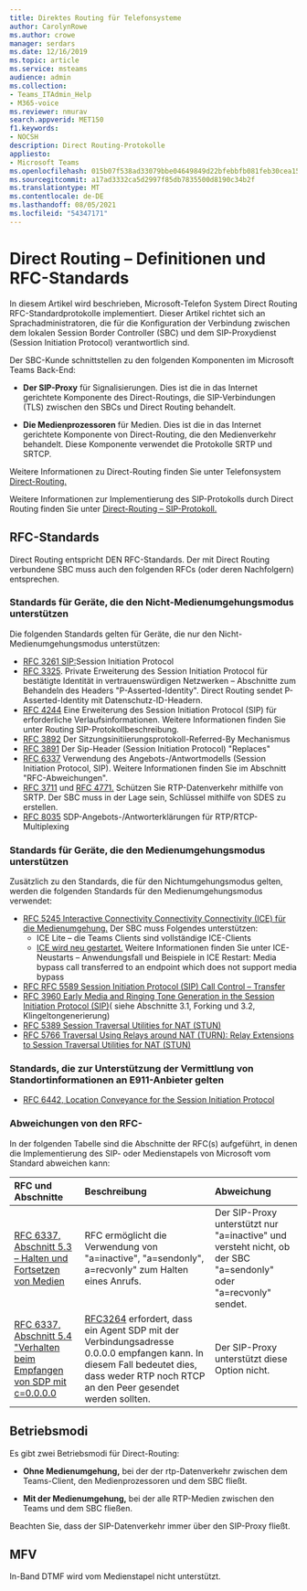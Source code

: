 ```yaml
---
title: Direktes Routing für Telefonsysteme
author: CarolynRowe
ms.author: crowe
manager: serdars
ms.date: 12/16/2019
ms.topic: article
ms.service: msteams
audience: admin
ms.collection:
- Teams_ITAdmin_Help
- M365-voice
ms.reviewer: nmurav
search.appverid: MET150
f1.keywords:
- NOCSH
description: Direct Routing-Protokolle
appliesto:
- Microsoft Teams
ms.openlocfilehash: 015b07f538ad33079bbe04649849d22bfebbfb081feb30cea154cb30f9f10fd9
ms.sourcegitcommit: a17ad3332ca5d2997f85db7835500d8190c34b2f
ms.translationtype: MT
ms.contentlocale: de-DE
ms.lasthandoff: 08/05/2021
ms.locfileid: "54347171"
---
```

# <a name="direct-routing---definitions-and-rfc-standards"></a>Direct Routing – Definitionen und RFC-Standards

In diesem Artikel wird beschrieben, Microsoft-Telefon System Direct Routing RFC-Standardprotokolle implementiert. Dieser Artikel richtet sich an Sprachadministratoren, die für die Konfiguration der Verbindung zwischen dem lokalen Session Border Controller (SBC) und dem SIP-Proxydienst (Session Initiation Protocol) verantwortlich sind.

Der SBC-Kunde schnittstellen zu den folgenden Komponenten im Microsoft Teams Back-End: 

- **Der SIP-Proxy** für Signalisierungen. Dies ist die in das Internet gerichtete Komponente des Direct-Routings, die SIP-Verbindungen (TLS) zwischen den SBCs und Direct Routing behandelt.

- **Die Medienprozessoren** für Medien. Dies ist die in das Internet gerichtete Komponente von Direct-Routing, die den Medienverkehr behandelt. Diese Komponente verwendet die Protokolle SRTP und SRTCP.


Weitere Informationen zu Direct-Routing finden Sie unter Telefonsystem [Direct-Routing.](direct-routing-landing-page.md)

Weitere Informationen zur Implementierung des SIP-Protokolls durch Direct Routing finden Sie unter [Direct-Routing – SIP-Protokoll.](direct-routing-protocols-sip.md)

## <a name="rfc-standards"></a>RFC-Standards

Direct Routing entspricht DEN RFC-Standards.  Der mit Direct Routing verbundene SBC muss auch den folgenden RFCs (oder deren Nachfolgern) entsprechen. 

### <a name="standards-applicable-to-devices-that-support-non-media-bypass-mode"></a>Standards für Geräte, die den Nicht-Medienumgehungsmodus unterstützen 

Die folgenden Standards gelten für Geräte, die nur den Nicht-Medienumgehungsmodus unterstützen:

- [RFC 3261 SIP:](https://tools.ietf.org/html/rfc3261)Session Initiation Protocol
- [RFC 3325](https://www.ietf.org/rfc/rfc3325). Private Erweiterung des Session Initiation Protocol für bestätigte Identität in vertrauenswürdigen Netzwerken – Abschnitte zum Behandeln des Headers "P-Asserted-Identity". Direct Routing sendet P-Asserted-Identity mit Datenschutz-ID-Headern. 
- [RFC 4244](https://www.ietf.org/rfc/rfc4244.txt) Eine Erweiterung des Session Initiation Protocol (SIP) für erforderliche Verlaufsinformationen. Weitere Informationen finden Sie unter Routing SIP-Protokollbeschreibung.
- [RFC 3892](https://www.ietf.org/rfc/rfc3892.txt) Der Sitzungsinitiierungsprotokoll-Referred-By Mechanismus
- [RFC 3891](https://www.ietf.org/rfc/rfc3891.txt) Der Sip-Header (Session Initiation Protocol) "Replaces" 
- [RFC 6337](https://tools.ietf.org/html/rfc6337) Verwendung des Angebots-/Antwortmodells (Session Initiation Protocol, SIP).
  Weitere Informationen finden Sie im Abschnitt "RFC-Abweichungen".
- [RFC 3711](https://tools.ietf.org/html/rfc3711) und [RFC 4771.](https://tools.ietf.org/html/rfc4771) Schützen Sie RTP-Datenverkehr mithilfe von SRTP. Der SBC muss in der Lage sein, Schlüssel mithilfe von SDES zu erstellen. 
- [RFC 8035](https://www.ietf.org/rfc/rfc8035.txt) SDP-Angebots-/Antworterklärungen für RTP/RTCP-Multiplexing

### <a name="standards-applicable-to-devices-that-support-media-bypass-mode"></a>Standards für Geräte, die den Medienumgehungsmodus unterstützen

Zusätzlich zu den Standards, die für den Nichtumgehungsmodus gelten, werden die folgenden Standards für den Medienumgehungsmodus verwendet:

- [RFC 5245 Interactive Connectivity Connectivity Connectivity (ICE) für die Medienumgehung.](https://tools.ietf.org/html/rfc5245)  Der SBC muss Folgendes unterstützen:
  - ICE Lite – die Teams Clients sind vollständige ICE-Clients
  - [ICE wird neu gestartet.](https://tools.ietf.org/html/rfc5245#section-9.1.1.1) Weitere Informationen finden Sie unter ICE-Neustarts – Anwendungsfall und Beispiele in ICE Restart: Media bypass call transferred to an endpoint which does not support media bypass   
- [RFC RFC 5589 Session Initiation Protocol (SIP) Call Control – Transfer](https://tools.ietf.org/html/rfc5589) 
- [RFC 3960 Early Media and Ringing Tone Generation in the Session Initiation Protocol (SIP)](https://tools.ietf.org/html/rfc3960)( siehe Abschnitte 3.1, Forking und 3.2, Klingeltongenerierung) 
- [RFC 5389 Session Traversal Utilities for NAT (STUN)](https://tools.ietf.org/html/rfc5389)
- [RFC 5766 Traversal Using Relays around NAT (TURN): Relay Extensions to Session Traversal Utilities for NAT (STUN)](https://tools.ietf.org/html/rfc5766)

### <a name="standards-applicable-to-support-conveying-location-information-to-e911-providers"></a>Standards, die zur Unterstützung der Vermittlung von Standortinformationen an E911-Anbieter gelten

- [RFC 6442, Location Conveyance for the Session Initiation Protocol](https://tools.ietf.org/html/rfc6442)

### <a name="deviations-from-the-rfcs"></a>Abweichungen von den RFC-

In der folgenden Tabelle sind die Abschnitte der RFC(s) aufgeführt, in denen die Implementierung des SIP- oder Medienstapels von Microsoft vom Standard abweichen kann:

| RFC und Abschnitte | Beschreibung | Abweichung |
| :---------------------  |:---------------------- |:-----------------------|
| [RFC 6337, Abschnitt 5.3 – Halten und Fortsetzen von Medien](https://tools.ietf.org/html/rfc6337#section-5.3) | RFC ermöglicht die Verwendung von "a=inactive", "a=sendonly", a=recvonly" zum Halten eines Anrufs. |Der SIP-Proxy unterstützt nur "a=inactive" und versteht nicht, ob der SBC "a=sendonly" oder "a=recvonly" sendet.
| [RFC 6337, Abschnitt 5.4 "Verhalten beim Empfangen von SDP mit c=0.0.0.0](https://tools.ietf.org/html/rfc6337#section-5.4) | [RFC3264](https://tools.ietf.org/html/rfc3264) erfordert, dass ein Agent SDP mit der Verbindungsadresse 0.0.0.0 empfangen kann. In diesem Fall bedeutet dies, dass weder RTP noch RTCP an den Peer gesendet werden sollten. | Der SIP-Proxy unterstützt diese Option nicht. |

## <a name="operational-modes"></a>Betriebsmodi

Es gibt zwei Betriebsmodi für Direct-Routing:

- **Ohne Medienumgehung,** bei der der rtp-Datenverkehr zwischen dem Teams-Client, den Medienprozessoren und dem SBC fließt.  

- **Mit der Medienumgehung,** bei der alle RTP-Medien zwischen den Teams und dem SBC fließen. 

Beachten Sie, dass der SIP-Datenverkehr immer über den SIP-Proxy fließt. 

## <a name="dtmf"></a>MFV
In-Band DTMF wird vom Medienstapel nicht unterstützt.
